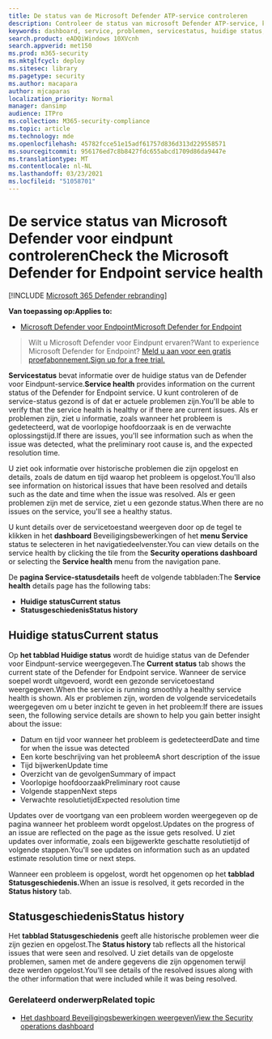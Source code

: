 ```yaml
---
title: De status van de Microsoft Defender ATP-service controleren
description: Controleer de status van microsoft Defender ATP-service, kijk of er problemen zijn met de service en bekijk eerdere problemen die zijn opgelost.
keywords: dashboard, service, problemen, servicestatus, huidige status, statusgeschiedenis, overzicht van de gevolgen, voorlopige oorzaak, oplossing, resolutietijd, verwachte resolutietijd
search.product: eADQiWindows 10XVcnh
search.appverid: met150
ms.prod: m365-security
ms.mktglfcycl: deploy
ms.sitesec: library
ms.pagetype: security
ms.author: macapara
author: mjcaparas
localization_priority: Normal
manager: dansimp
audience: ITPro
ms.collection: M365-security-compliance
ms.topic: article
ms.technology: mde
ms.openlocfilehash: 45782fcce51e15adf61757d836d313d229558571
ms.sourcegitcommit: 956176ed7c8b8427fdc655abcd1709d86da9447e
ms.translationtype: MT
ms.contentlocale: nl-NL
ms.lasthandoff: 03/23/2021
ms.locfileid: "51058701"
---
```

# <a name="check-the-microsoft-defender-for-endpoint-service-health"></a><span data-ttu-id="63f8f-104">De service status van Microsoft Defender voor eindpunt controleren</span><span class="sxs-lookup"><span data-stu-id="63f8f-104">Check the Microsoft Defender for Endpoint service health</span></span>

[!INCLUDE [Microsoft 365 Defender rebranding](../../includes/microsoft-defender.md)]


<span data-ttu-id="63f8f-105">**Van toepassing op:**</span><span class="sxs-lookup"><span data-stu-id="63f8f-105">**Applies to:**</span></span>
- [<span data-ttu-id="63f8f-106">Microsoft Defender voor Endpoint</span><span class="sxs-lookup"><span data-stu-id="63f8f-106">Microsoft Defender for Endpoint</span></span>](https://go.microsoft.com/fwlink/?linkid=2154037)



><span data-ttu-id="63f8f-107">Wilt u Microsoft Defender voor Eindpunt ervaren?</span><span class="sxs-lookup"><span data-stu-id="63f8f-107">Want to experience Microsoft Defender for Endpoint?</span></span> [<span data-ttu-id="63f8f-108">Meld u aan voor een gratis proefabonnement.</span><span class="sxs-lookup"><span data-stu-id="63f8f-108">Sign up for a free trial.</span></span>](https://www.microsoft.com/microsoft-365/windows/microsoft-defender-atp?ocid=docs-wdatp-servicestatus-abovefoldlink)

<span data-ttu-id="63f8f-109">**Servicestatus** bevat informatie over de huidige status van de Defender voor Eindpunt-service.</span><span class="sxs-lookup"><span data-stu-id="63f8f-109">**Service health** provides information on the current status of the Defender for Endpoint service.</span></span> <span data-ttu-id="63f8f-110">U kunt controleren of de service-status gezond is of dat er actuele problemen zijn.</span><span class="sxs-lookup"><span data-stu-id="63f8f-110">You'll be able to verify that the service health is healthy or if there are current issues.</span></span> <span data-ttu-id="63f8f-111">Als er problemen zijn, ziet u informatie, zoals wanneer het probleem is gedetecteerd, wat de voorlopige hoofdoorzaak is en de verwachte oplossingstijd.</span><span class="sxs-lookup"><span data-stu-id="63f8f-111">If there are issues, you'll see information such as when the issue was detected, what the preliminary root cause is, and the expected resolution time.</span></span>

<span data-ttu-id="63f8f-112">U ziet ook informatie over historische problemen die zijn opgelost en details, zoals de datum en tijd waarop het probleem is opgelost.</span><span class="sxs-lookup"><span data-stu-id="63f8f-112">You'll also see information on historical issues that have been resolved and details such as the date and time when the issue was resolved.</span></span> <span data-ttu-id="63f8f-113">Als er geen problemen zijn met de service, ziet u een gezonde status.</span><span class="sxs-lookup"><span data-stu-id="63f8f-113">When there are no issues on the service, you'll see a healthy status.</span></span>

<span data-ttu-id="63f8f-114">U kunt details over de servicetoestand weergeven door op de tegel te klikken in het **dashboard** Beveiligingsbewerkingen of het **menu Service** status te selecteren in het navigatiedeelvenster.</span><span class="sxs-lookup"><span data-stu-id="63f8f-114">You can view details on the service health by clicking the tile from the **Security operations dashboard** or selecting the **Service health** menu from the navigation pane.</span></span>

<span data-ttu-id="63f8f-115">De **pagina Service-statusdetails** heeft de volgende tabbladen:</span><span class="sxs-lookup"><span data-stu-id="63f8f-115">The **Service health** details page has the following tabs:</span></span>

- <span data-ttu-id="63f8f-116">**Huidige status**</span><span class="sxs-lookup"><span data-stu-id="63f8f-116">**Current status**</span></span>
- <span data-ttu-id="63f8f-117">**Statusgeschiedenis**</span><span class="sxs-lookup"><span data-stu-id="63f8f-117">**Status history**</span></span>

## <a name="current-status"></a><span data-ttu-id="63f8f-118">Huidige status</span><span class="sxs-lookup"><span data-stu-id="63f8f-118">Current status</span></span>
<span data-ttu-id="63f8f-119">Op **het tabblad Huidige status** wordt de huidige status van de Defender voor Eindpunt-service weergegeven.</span><span class="sxs-lookup"><span data-stu-id="63f8f-119">The **Current status** tab shows the current state of the Defender for Endpoint service.</span></span> <span data-ttu-id="63f8f-120">Wanneer de service soepel wordt uitgevoerd, wordt een gezonde servicetoestand weergegeven.</span><span class="sxs-lookup"><span data-stu-id="63f8f-120">When the service is running smoothly a healthy service health is shown.</span></span> <span data-ttu-id="63f8f-121">Als er problemen zijn, worden de volgende servicedetails weergegeven om u beter inzicht te geven in het probleem:</span><span class="sxs-lookup"><span data-stu-id="63f8f-121">If there are issues seen, the following service details are shown to help you gain better insight about the issue:</span></span>

- <span data-ttu-id="63f8f-122">Datum en tijd voor wanneer het probleem is gedetecteerd</span><span class="sxs-lookup"><span data-stu-id="63f8f-122">Date and time for when the issue was detected</span></span>
- <span data-ttu-id="63f8f-123">Een korte beschrijving van het probleem</span><span class="sxs-lookup"><span data-stu-id="63f8f-123">A short description of the issue</span></span>
- <span data-ttu-id="63f8f-124">Tijd bijwerken</span><span class="sxs-lookup"><span data-stu-id="63f8f-124">Update time</span></span>
- <span data-ttu-id="63f8f-125">Overzicht van de gevolgen</span><span class="sxs-lookup"><span data-stu-id="63f8f-125">Summary of impact</span></span>
- <span data-ttu-id="63f8f-126">Voorlopige hoofdoorzaak</span><span class="sxs-lookup"><span data-stu-id="63f8f-126">Preliminary root cause</span></span>
- <span data-ttu-id="63f8f-127">Volgende stappen</span><span class="sxs-lookup"><span data-stu-id="63f8f-127">Next steps</span></span>
- <span data-ttu-id="63f8f-128">Verwachte resolutietijd</span><span class="sxs-lookup"><span data-stu-id="63f8f-128">Expected resolution time</span></span>

<span data-ttu-id="63f8f-129">Updates over de voortgang van een probleem worden weergegeven op de pagina wanneer het probleem wordt opgelost.</span><span class="sxs-lookup"><span data-stu-id="63f8f-129">Updates on the progress of an issue are reflected on the page as the issue gets resolved.</span></span> <span data-ttu-id="63f8f-130">U ziet updates over informatie, zoals een bijgewerkte geschatte resolutietijd of volgende stappen.</span><span class="sxs-lookup"><span data-stu-id="63f8f-130">You'll see updates on information such as an updated estimate resolution time or next steps.</span></span>

<span data-ttu-id="63f8f-131">Wanneer een probleem is opgelost, wordt het opgenomen op het **tabblad Statusgeschiedenis.**</span><span class="sxs-lookup"><span data-stu-id="63f8f-131">When an issue is resolved, it gets recorded in the **Status history** tab.</span></span>

## <a name="status-history"></a><span data-ttu-id="63f8f-132">Statusgeschiedenis</span><span class="sxs-lookup"><span data-stu-id="63f8f-132">Status history</span></span>
<span data-ttu-id="63f8f-133">Het **tabblad Statusgeschiedenis** geeft alle historische problemen weer die zijn gezien en opgelost.</span><span class="sxs-lookup"><span data-stu-id="63f8f-133">The **Status history** tab reflects all the historical issues that were seen and resolved.</span></span> <span data-ttu-id="63f8f-134">U ziet details van de opgeloste problemen, samen met de andere gegevens die zijn opgenomen terwijl deze werden opgelost.</span><span class="sxs-lookup"><span data-stu-id="63f8f-134">You'll see details of the resolved issues along with the other information that were included while it was being resolved.</span></span>

### <a name="related-topic"></a><span data-ttu-id="63f8f-135">Gerelateerd onderwerp</span><span class="sxs-lookup"><span data-stu-id="63f8f-135">Related topic</span></span>
- [<span data-ttu-id="63f8f-136">Het dashboard Beveiligingsbewerkingen weergeven</span><span class="sxs-lookup"><span data-stu-id="63f8f-136">View the Security operations dashboard</span></span>](security-operations-dashboard.md)
